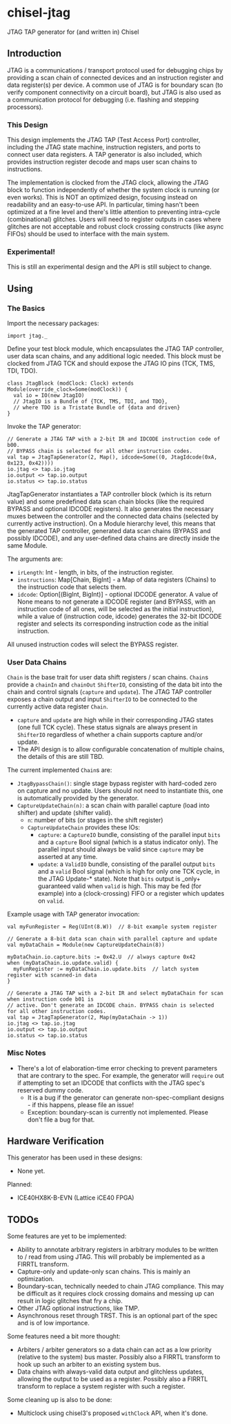 # chisel-jtag
JTAG TAP generator for (and written in) Chisel

## Introduction
JTAG is a communications / transport protocol used for debugging chips by providing a scan chain of connected devices and an instruction register and data register(s) per device. A common use of JTAG is for boundary scan (to verify component connectivity on a circuit board), but JTAG is also used as a communication protocol for debugging (i.e. flashing and stepping processors).

### This Design
This design implements the JTAG TAP (Test Access Port) controller, including the JTAG state machine, instruction registers, and ports to connect user data registers. A TAP generator is also included, which provides instruction register decode and maps user scan chains to instructions.

The implementation is clocked from the JTAG clock, allowing the JTAG block to function independently of whether the system clock is running (or even works). This is NOT an optimized design, focusing instead on readability and an easy-to-use API. In particular, timing hasn't been optimized at a fine level and there's little attention to preventing intra-cycle (combinational) glitches. Users will need to register outputs in cases where glitches are not acceptable and robust clock crossing constructs (like async FIFOs) should be used to interface with the main system.

### Experimental!
This is still an experimental design and the API is still subject to change.

## Using
### The Basics
Import the necessary packages:

```
import jtag._
```

Define your test block module, which encapsulates the JTAG TAP controller, user data scan chains, and any additional logic needed. This block must be clocked from JTAG TCK and should expose the JTAG IO pins (TCK, TMS, TDI, TDO).

```
class JtagBlock (modClock: Clock) extends Module(override_clock=Some(modClock)) {
  val io = IO(new JtagIO)
  // JtagIO is a Bundle of {TCK, TMS, TDI, and TDO},
  // where TDO is a Tristate Bundle of {data and driven}
}
```

Invoke the TAP generator:

```
// Generate a JTAG TAP with a 2-bit IR and IDCODE instruction code of b00.
// BYPASS chain is selected for all other instruction codes.
val tap = JtagTapGenerator(2, Map(), idcode=Some((0, JtagIdcode(0xA, 0x123, 0x42))))
io.jtag <> tap.io.jtag
io.output <> tap.io.output
io.status <> tap.io.status
```

JtagTapGenerator instantiates a TAP controller block (which is its return value) and some predefined data scan chain blocks (like the required BYPASS and optional IDCODE registers). It also generates the necessary muxes between the controller and the connected data chains (selected by currently active instruction). On a Module hierarchy level, this means that the generated TAP controller, generated data scan chains (BYPASS and possibly IDCODE), and any user-defined data chains are directly inside the same Module.

The arguments are:
- `irLength`: Int - length, in bits, of the instruction register.
- `instructions`: Map[Chain, BigInt] - a Map of data registers (Chains) to the instruction code that selects them.
- `idcode`: Option[(BigInt, BigInt)] - optional IDCODE generator. A value of None means to not generate a IDCODE register (and BYPASS, with an instruction code of all ones, will be selected as the initial instruction), while a value of (instruction code, idcode) generates the 32-bit IDCODE register and selects its corresponding instruction code as the initial instruction.

All unused instruction codes will select the BYPASS register.

### User Data Chains
`Chain` is the base trait for user data shift registers / scan chains. `Chain`s provide a `chainIn` and `chainOut` `ShifterIO`, consisting of the data bit into the chain and control signals (`capture` and `update`). The JTAG TAP controller exposes a chain output and input `ShifterIO` to be connected to the currently active data register `Chain`.
- `capture` and `update` are high while in their corresponding JTAG states (one full TCK cycle). These status signals are always present in `ShifterIO` regardless of whether a chain supports capture and/or update.
- The API design is to allow configurable concatenation of multiple chains, the details of this are still TBD.

The current implemented `Chain`s are:
- `JtagBypassChain()`: single stage bypass register with hard-coded zero on capture and no update. Users should not need to instantiate this, one is automatically provided by the generator.
- `CaptureUpdateChain(n)`: a scan chain with parallel capture (load into shifter) and update (shifter valid).
  - `n`: number of bits (or stages in the shift register)
  - `CaptureUpdateChain` provides these IOs:
    - `capture`: a `CaptureIO` bundle, consisting of the parallel input `bits` and a `capture` Bool signal (which is a status indicator only). The parallel input should always be valid since `capture` may be asserted at any time.
    - `update`: a `ValidIO` bundle, consisting of the parallel output `bits` and a `valid` Bool signal (which is high for only one TCK cycle, in the JTAG Update-* state). Note that `bits` output is _only+ guaranteed valid when `valid` is high. This may be fed (for example) into a (clock-crossing) FIFO or a register which updates on `valid`.

Example usage with TAP generator invocation:

```
val myFunRegister = Reg(UInt(8.W))  // 8-bit example system register

// Generate a 8-bit data scan chain with parallel capture and update
val myDataChain = Module(new CaptureUpdateChain(8))

myDataChain.io.capture.bits := 0x42.U  // always capture 0x42
when (myDataChain.io.update.valid) {
  myFunRegister := myDataChain.io.update.bits  // latch system register with scanned-in data
}

// Generate a JTAG TAP with a 2-bit IR and select myDataChain for scan when instruction code b01 is
// active. Don't generate an IDCODE chain. BYPASS chain is selected for all other instruction codes.
val tap = JtagTapGenerator(2, Map(myDataChain -> 1))
io.jtag <> tap.io.jtag
io.output <> tap.io.output
io.status <> tap.io.status
```

### Misc Notes

- There's a lot of elaboration-time error checking to prevent parameters that are contrary to the spec. For example, the generator will `require` out if attempting to set an IDCODE that conflicts with the JTAG spec's reserved dummy code.
  - It is a bug if the generator can generate non-spec-compliant designs - if this happens, please file an issue!
  - Exception: boundary-scan is currently not implemented. Please don't file a bug for that.

## Hardware Verification
This generator has been used in these designs:
- None yet.

Planned:
- ICE40HX8K-B-EVN (Lattice iCE40 FPGA)

## TODOs
Some features are yet to be implemented:
- Ability to annotate arbitrary registers in arbitrary modules to be written to / read from using JTAG. This will probably be implemented as a FIRRTL transform.
- Capture-only and update-only scan chains. This is mainly an optimization.
- Boundary-scan, technically needed to chain JTAG compliance. This may be difficult as it requires clock crossing domains and messing up can result in logic glitches that fry a chip.
- Other JTAG optional instructions, like TMP.
- Asynchronous reset through TRST. This is an optional part of the spec and is of low importance.

Some features need a bit more thought:
- Arbiters / arbiter generators so a data chain can act as a low priority (relative to the system) bus master. Possibly also a FIRRTL transform to hook up such an arbiter to an existing system bus.
- Data chains with always-valid data output and glitchless updates, allowing the output to be used as a register. Possibly also a FIRRTL transform to replace a system register with such a register.

Some cleaning up is also to be done:
- Multiclock using chisel3's proposed `withClock` API, when it's done.
